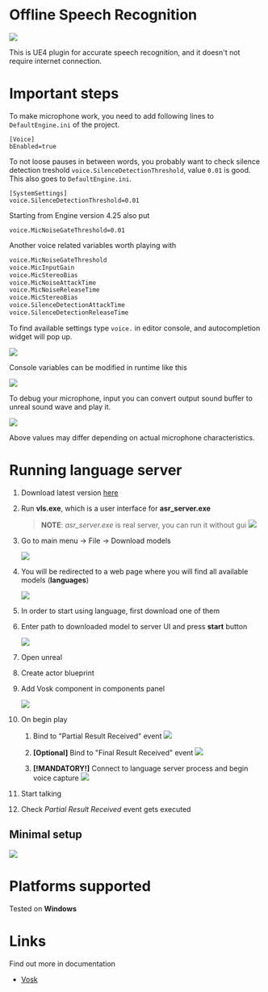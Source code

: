 # **Offline Speech Recognition**

![](resources/thumbnail.png)

This is UE4 plugin for accurate speech recognition, and it doesn't not require internet connection.

# Important steps

To make microphone work, you need to add following lines to `DefaultEngine.ini` of the project.
```
[Voice]
bEnabled=true
```

To not loose pauses in between words, you probably want to check silence detection treshold `voice.SilenceDetectionThreshold`, value `0.01` is good.
This also goes to `DefaultEngine.ini`.

```
[SystemSettings]
voice.SilenceDetectionThreshold=0.01
```
Starting from Engine version 4.25 also put
```
voice.MicNoiseGateThreshold=0.01
```

Another voice related variables worth playing with
```bash
voice.MicNoiseGateThreshold
voice.MicInputGain
voice.MicStereoBias
voice.MicNoiseAttackTime
voice.MicNoiseReleaseTime
voice.MicStereoBias
voice.SilenceDetectionAttackTime
voice.SilenceDetectionReleaseTime
```

To find available settings type `voice.` in editor console, and autocompletion widget will pop up.

![](resources/voicesettings.png)

Console variables can be modified in runtime like this

![](resources/silencenode.png)

To debug your microphone, input you can convert output sound buffer to
unreal sound wave and play it.

![](resources/buffertosound.png)

Above values may differ depending on actual microphone characteristics.


# Running language server
1. Download latest version [here](https://github.com/IlgarLunin/vosk-language-server/releases)
2. Run **vls.exe**, which is a user interface for **asr_server.exe**
   > **NOTE**: *asr_server.exe* is real server, you can run it without gui
   ![](resources/cli.png)
3. Go to main menu -> File -> Download models
   
   ![](resources/vlsdownloadmodels.png)

4. You will be redirected to a web page where you will find all available models (**languages**)
   
   ![](resources/modelspage.png)

5. In order to start using language, first download one of them
6. Enter path to downloaded model to server UI and press **start** button
   
   ![](resources/vlsrun.png)

7. Open unreal
8. Create actor blueprint
9. Add Vosk component in components panel

    ![](resources/addcomponent.png)

10. On begin play
    1. Bind to "Partial Result Received" event
    ![](resources/partialresult.png)

    2. **[Optional]** Bind to "Final Result Received" event
    ![](resources/finalresult.png)

    3. **[!MANDATORY!]** Connect to language server process and begin voice capture
    ![](resources/initialize.png)


3.  Start talking
4.  Check *Partial Result Received* event gets executed


## Minimal setup

![](resources/minimalsetup.png)




# Platforms supported

Tested on **Windows**



# Links

Find out more in documentation

* [Vosk](https://alphacephei.com/vosk/)
